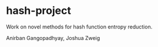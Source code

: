 # hash-project
Work on novel methods for hash function entropy reduction.

Anirban Gangopadhyay, Joshua Zweig
